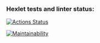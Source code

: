 ### Hexlet tests and linter status:
[![Actions Status](https://github.com/EgorHex/frontend-project-44/workflows/hexlet-check/badge.svg)](https://github.com/EgorHex/frontend-project-44/actions)

[![Maintainability](https://api.codeclimate.com/v1/badges/c8c8851a3543f09c798f/maintainability)](https://codeclimate.com/github/EgorHex/frontend-project-44/maintainability)